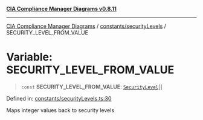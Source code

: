 [**CIA Compliance Manager Diagrams v0.8.11**](../../../README.md)

***

[CIA Compliance Manager Diagrams](../../../modules.md) / [constants/securityLevels](../README.md) / SECURITY\_LEVEL\_FROM\_VALUE

# Variable: SECURITY\_LEVEL\_FROM\_VALUE

> `const` **SECURITY\_LEVEL\_FROM\_VALUE**: [`SecurityLevel`](../../../types/cia/type-aliases/SecurityLevel.md)[]

Defined in: [constants/securityLevels.ts:30](https://github.com/Hack23/cia-compliance-manager/blob/d6eede30e4f01622fe18187e98b207e9a06a781f/src/constants/securityLevels.ts#L30)

Maps integer values back to security levels
